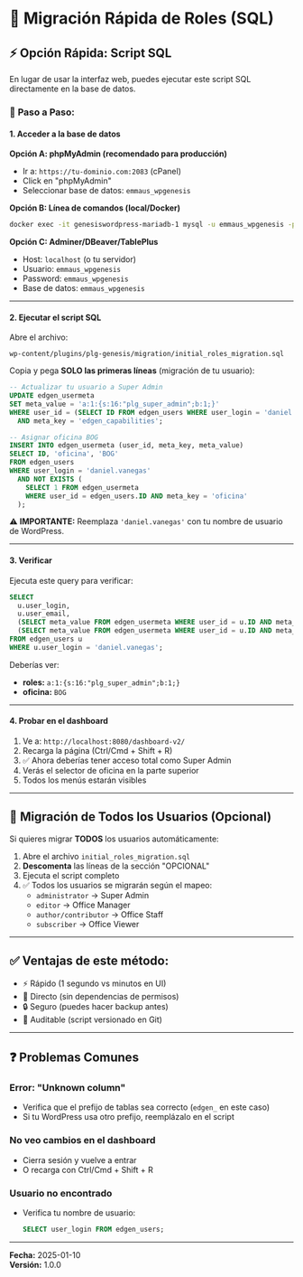 # 🚀 Migración Rápida de Roles (SQL)

## ⚡ Opción Rápida: Script SQL

En lugar de usar la interfaz web, puedes ejecutar este script SQL directamente en la base de datos.

### 📝 **Paso a Paso:**

#### **1. Acceder a la base de datos**

**Opción A: phpMyAdmin (recomendado para producción)**
- Ir a: `https://tu-dominio.com:2083` (cPanel)
- Click en "phpMyAdmin"
- Seleccionar base de datos: `emmaus_wpgenesis`

**Opción B: Línea de comandos (local/Docker)**
```bash
docker exec -it genesiswordpress-mariadb-1 mysql -u emmaus_wpgenesis -pemmaus_wpgenesis emmaus_wpgenesis
```

**Opción C: Adminer/DBeaver/TablePlus**
- Host: `localhost` (o tu servidor)
- Usuario: `emmaus_wpgenesis`
- Password: `emmaus_wpgenesis`
- Base de datos: `emmaus_wpgenesis`

---

#### **2. Ejecutar el script SQL**

Abre el archivo:
```
wp-content/plugins/plg-genesis/migration/initial_roles_migration.sql
```

Copia y pega **SOLO las primeras líneas** (migración de tu usuario):

```sql
-- Actualizar tu usuario a Super Admin
UPDATE edgen_usermeta 
SET meta_value = 'a:1:{s:16:"plg_super_admin";b:1;}'
WHERE user_id = (SELECT ID FROM edgen_users WHERE user_login = 'daniel.vanegas')
  AND meta_key = 'edgen_capabilities';

-- Asignar oficina BOG
INSERT INTO edgen_usermeta (user_id, meta_key, meta_value)
SELECT ID, 'oficina', 'BOG'
FROM edgen_users
WHERE user_login = 'daniel.vanegas'
  AND NOT EXISTS (
    SELECT 1 FROM edgen_usermeta 
    WHERE user_id = edgen_users.ID AND meta_key = 'oficina'
  );
```

⚠️ **IMPORTANTE:** Reemplaza `'daniel.vanegas'` con tu nombre de usuario de WordPress.

---

#### **3. Verificar**

Ejecuta este query para verificar:

```sql
SELECT 
  u.user_login,
  u.user_email,
  (SELECT meta_value FROM edgen_usermeta WHERE user_id = u.ID AND meta_key = 'edgen_capabilities') as roles,
  (SELECT meta_value FROM edgen_usermeta WHERE user_id = u.ID AND meta_key = 'oficina') as oficina
FROM edgen_users u
WHERE u.user_login = 'daniel.vanegas';
```

Deberías ver:
- **roles:** `a:1:{s:16:"plg_super_admin";b:1;}`
- **oficina:** `BOG`

---

#### **4. Probar en el dashboard**

1. Ve a: `http://localhost:8080/dashboard-v2/`
2. Recarga la página (Ctrl/Cmd + Shift + R)
3. ✅ Ahora deberías tener acceso total como Super Admin
4. Verás el selector de oficina en la parte superior
5. Todos los menús estarán visibles

---

## 🔄 **Migración de Todos los Usuarios (Opcional)**

Si quieres migrar **TODOS** los usuarios automáticamente:

1. Abre el archivo `initial_roles_migration.sql`
2. **Descomenta** las líneas de la sección "OPCIONAL"
3. Ejecuta el script completo
4. ✅ Todos los usuarios se migrarán según el mapeo:
   - `administrator` → Super Admin
   - `editor` → Office Manager
   - `author/contributor` → Office Staff
   - `subscriber` → Office Viewer

---

## ✅ **Ventajas de este método:**

- ⚡ Rápido (1 segundo vs minutos en UI)
- 🎯 Directo (sin dependencias de permisos)
- 🔒 Seguro (puedes hacer backup antes)
- 📝 Auditable (script versionado en Git)

---

## ❓ **Problemas Comunes**

### Error: "Unknown column"
- Verifica que el prefijo de tablas sea correcto (`edgen_` en este caso)
- Si tu WordPress usa otro prefijo, reemplázalo en el script

### No veo cambios en el dashboard
- Cierra sesión y vuelve a entrar
- O recarga con Ctrl/Cmd + Shift + R

### Usuario no encontrado
- Verifica tu nombre de usuario:
  ```sql
  SELECT user_login FROM edgen_users;
  ```

---

**Fecha:** 2025-01-10  
**Versión:** 1.0.0

